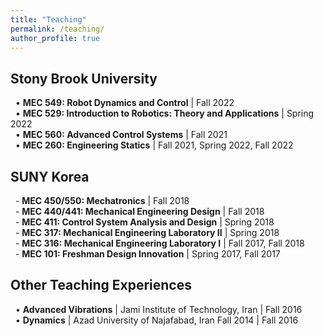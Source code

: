 ```yaml
---
title: "Teaching"
permalink: /teaching/
author_profile: true
---
```


## Stony Brook University
&nbsp; • **MEC 549: Robot Dynamics and Control** \| Fall 2022 \
&nbsp; • **MEC 529: Introduction to Robotics: Theory and Applications** \| Spring 2022 \
&nbsp; • **MEC 560: Advanced Control Systems** \| Fall 2021 \
&nbsp; • **MEC 260: Engineering Statics** \| Fall 2021, Spring 2022, Fall 2022


## SUNY Korea

&nbsp; \- **MEC 450/550: Mechatronics** \| Fall 2018 \
&nbsp; \- **MEC 440/441: Mechanical Engineering Design** \| Fall 2018 \
&nbsp; \- **MEC 411: Control System Analysis and Design** \| Spring 2018 \
&nbsp; \- **MEC 317: Mechanical Engineering Laboratory II** \| Spring 2018 \
&nbsp; \- **MEC 316: Mechanical Engineering Laboratory I** \| Fall 2017, Fall 2018 \
&nbsp; \- **MEC 101: Freshman Design Innovation** \| Spring 2017, Fall 2017


## Other Teaching Experiences

&nbsp; • **Advanced Vibrations** \| Jami Institute of Technology, Iran \| Fall 2016 \
&nbsp; • **Dynamics** \| Azad University of Najafabad, Iran Fall 2014 \| Fall 2016

